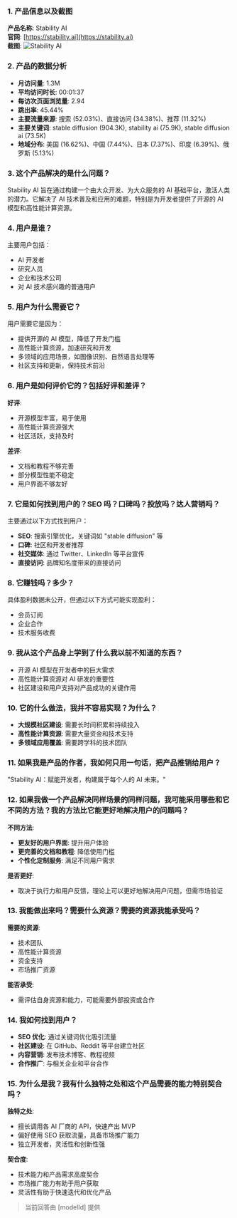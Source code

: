 ### 1. 产品信息以及截图

**产品名称**: Stability AI  
**官网**: [https://stability.ai](https://stability.ai)  
**截图**: ![Stability AI](https://cdn-images.toolify.ai/image/a153b1aa57ace58e7711c83c97a6e7bd.jpeg)

### 2. 产品的数据分析

- **月访问量**: 1.3M
- **平均访问时长**: 00:01:37
- **每访次页面浏览量**: 2.94
- **跳出率**: 45.44%
- **主要流量来源**: 搜索 (52.03%)、直接访问 (34.38%)、推荐 (11.32%)
- **主要关键词**: stable diffusion (904.3K), stability ai (75.9K), stable diffusion ai (73.5K)
- **地域分布**: 美国 (16.62%)、中国 (7.44%)、日本 (7.37%)、印度 (6.39%)、俄罗斯 (5.13%)

### 3. 这个产品解决的是什么问题？

Stability AI 旨在通过构建一个由大众开发、为大众服务的 AI 基础平台，激活人类的潜力。它解决了 AI 技术普及和应用的难题，特别是为开发者提供了开源的 AI 模型和高性能计算资源。

### 4. 用户是谁？

主要用户包括：
- AI 开发者
- 研究人员
- 企业和技术公司
- 对 AI 技术感兴趣的普通用户

### 5. 用户为什么需要它？

用户需要它是因为：
- 提供开源的 AI 模型，降低了开发门槛
- 高性能计算资源，加速研究和开发
- 多领域的应用场景，如图像识别、自然语言处理等
- 社区支持和更新，保持技术前沿

### 6. 用户是如何评价它的？包括好评和差评？

**好评**:
- 开源模型丰富，易于使用
- 高性能计算资源强大
- 社区活跃，支持及时

**差评**:
- 文档和教程不够完善
- 部分模型性能不稳定
- 用户界面不够友好

### 7. 它是如何找到用户的？SEO 吗？口碑吗？投放吗？达人营销吗？

主要通过以下方式找到用户：
- **SEO**: 搜索引擎优化，关键词如 "stable diffusion" 等
- **口碑**: 社区和开发者推荐
- **社交媒体**: 通过 Twitter、LinkedIn 等平台宣传
- **直接访问**: 品牌知名度带来的直接访问

### 8. 它赚钱吗？多少？

具体盈利数据未公开，但通过以下方式可能实现盈利：
- 会员订阅
- 企业合作
- 技术服务收费

### 9. 我从这个产品身上学到了什么我以前不知道的东西？

- 开源 AI 模型在开发者中的巨大需求
- 高性能计算资源对 AI 研发的重要性
- 社区建设和用户支持对产品成功的关键作用

### 10. 它的什么做法，我并不容易实现？为什么？

- **大规模社区建设**: 需要长时间积累和持续投入
- **高性能计算资源**: 需要大量资金和技术支持
- **多领域应用覆盖**: 需要跨学科的技术团队

### 11. 如果我是产品的作者，我如何只用一句话，把产品推销给用户？

"Stability AI：赋能开发者，构建属于每个人的 AI 未来。"

### 12. 如果我做一个产品解决同样场景的同样问题，我可能采用哪些和它不同的方法？我的方法比它能更好地解决用户的问题吗？

**不同方法**:
- **更友好的用户界面**: 提升用户体验
- **更完善的文档和教程**: 降低使用门槛
- **个性化定制服务**: 满足不同用户需求

**是否更好**:
- 取决于执行力和用户反馈，理论上可以更好地解决用户问题，但需市场验证

### 13. 我能做出来吗？需要什么资源？需要的资源我能承受吗？

**需要的资源**:
- 技术团队
- 高性能计算资源
- 资金支持
- 市场推广资源

**能否承受**:
- 需评估自身资源和能力，可能需要外部投资或合作

### 14. 我如何找到用户？

- **SEO 优化**: 通过关键词优化吸引流量
- **社区建设**: 在 GitHub、Reddit 等平台建立社区
- **内容营销**: 发布技术博客、教程视频
- **合作推广**: 与相关企业和平台合作

### 15. 为什么是我？我有什么独特之处和这个产品需要的能力特别契合吗？

**独特之处**:
- 擅长调用各 AI 厂商的 API，快速产出 MVP
- 偏好使用 SEO 获取流量，具备市场推广能力
- 独立开发者，灵活性和创新性强

**契合度**:
- 技术能力和产品需求高度契合
- 市场推广能力有助于用户获取
- 灵活性有助于快速迭代和优化产品

> 当前回答由 [modelId] 提供